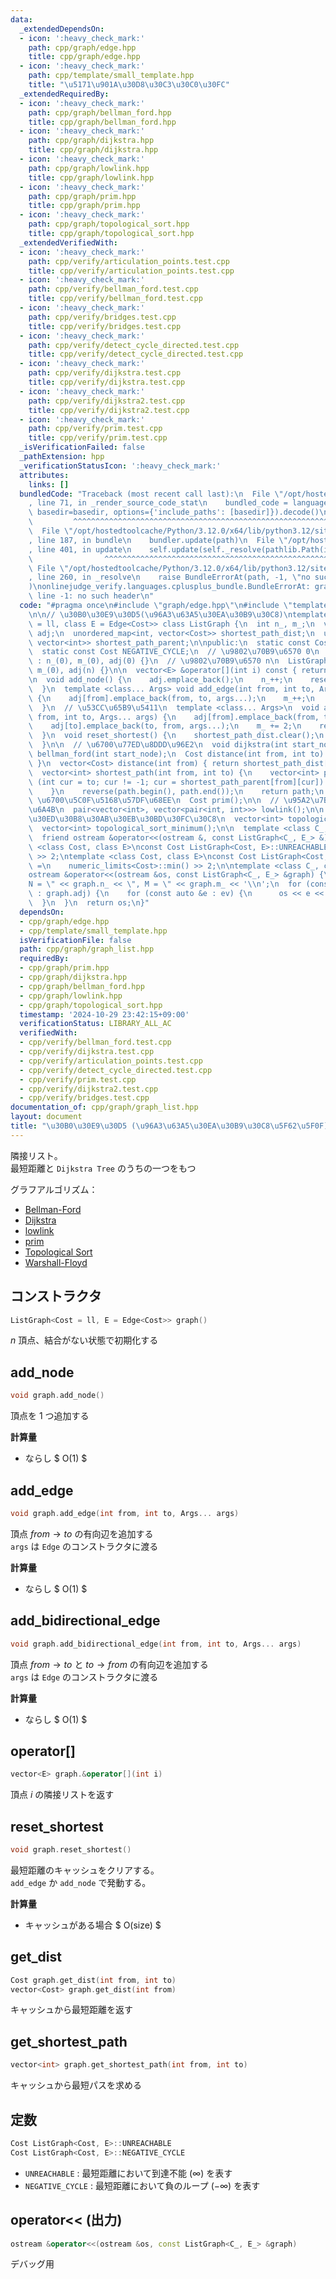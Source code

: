 ```yaml
---
data:
  _extendedDependsOn:
  - icon: ':heavy_check_mark:'
    path: cpp/graph/edge.hpp
    title: cpp/graph/edge.hpp
  - icon: ':heavy_check_mark:'
    path: cpp/template/small_template.hpp
    title: "\u5171\u901A\u30D8\u30C3\u30C0\u30FC"
  _extendedRequiredBy:
  - icon: ':heavy_check_mark:'
    path: cpp/graph/bellman_ford.hpp
    title: cpp/graph/bellman_ford.hpp
  - icon: ':heavy_check_mark:'
    path: cpp/graph/dijkstra.hpp
    title: cpp/graph/dijkstra.hpp
  - icon: ':heavy_check_mark:'
    path: cpp/graph/lowlink.hpp
    title: cpp/graph/lowlink.hpp
  - icon: ':heavy_check_mark:'
    path: cpp/graph/prim.hpp
    title: cpp/graph/prim.hpp
  - icon: ':heavy_check_mark:'
    path: cpp/graph/topological_sort.hpp
    title: cpp/graph/topological_sort.hpp
  _extendedVerifiedWith:
  - icon: ':heavy_check_mark:'
    path: cpp/verify/articulation_points.test.cpp
    title: cpp/verify/articulation_points.test.cpp
  - icon: ':heavy_check_mark:'
    path: cpp/verify/bellman_ford.test.cpp
    title: cpp/verify/bellman_ford.test.cpp
  - icon: ':heavy_check_mark:'
    path: cpp/verify/bridges.test.cpp
    title: cpp/verify/bridges.test.cpp
  - icon: ':heavy_check_mark:'
    path: cpp/verify/detect_cycle_directed.test.cpp
    title: cpp/verify/detect_cycle_directed.test.cpp
  - icon: ':heavy_check_mark:'
    path: cpp/verify/dijkstra.test.cpp
    title: cpp/verify/dijkstra.test.cpp
  - icon: ':heavy_check_mark:'
    path: cpp/verify/dijkstra2.test.cpp
    title: cpp/verify/dijkstra2.test.cpp
  - icon: ':heavy_check_mark:'
    path: cpp/verify/prim.test.cpp
    title: cpp/verify/prim.test.cpp
  _isVerificationFailed: false
  _pathExtension: hpp
  _verificationStatusIcon: ':heavy_check_mark:'
  attributes:
    links: []
  bundledCode: "Traceback (most recent call last):\n  File \"/opt/hostedtoolcache/Python/3.12.0/x64/lib/python3.12/site-packages/onlinejudge_verify/documentation/build.py\"\
    , line 71, in _render_source_code_stat\n    bundled_code = language.bundle(stat.path,\
    \ basedir=basedir, options={'include_paths': [basedir]}).decode()\n          \
    \         ^^^^^^^^^^^^^^^^^^^^^^^^^^^^^^^^^^^^^^^^^^^^^^^^^^^^^^^^^^^^^^^^^^^^^^^^^^^^^^^^^\n\
    \  File \"/opt/hostedtoolcache/Python/3.12.0/x64/lib/python3.12/site-packages/onlinejudge_verify/languages/cplusplus.py\"\
    , line 187, in bundle\n    bundler.update(path)\n  File \"/opt/hostedtoolcache/Python/3.12.0/x64/lib/python3.12/site-packages/onlinejudge_verify/languages/cplusplus_bundle.py\"\
    , line 401, in update\n    self.update(self._resolve(pathlib.Path(included), included_from=path))\n\
    \                ^^^^^^^^^^^^^^^^^^^^^^^^^^^^^^^^^^^^^^^^^^^^^^^^^^^^^^^^^\n \
    \ File \"/opt/hostedtoolcache/Python/3.12.0/x64/lib/python3.12/site-packages/onlinejudge_verify/languages/cplusplus_bundle.py\"\
    , line 260, in _resolve\n    raise BundleErrorAt(path, -1, \"no such header\"\
    )\nonlinejudge_verify.languages.cplusplus_bundle.BundleErrorAt: graph/edge.hpp:\
    \ line -1: no such header\n"
  code: "#pragma once\n#include \"graph/edge.hpp\"\n#include \"template/small_template.hpp\"\
    \n\n// \u30B0\u30E9\u30D5(\u96A3\u63A5\u30EA\u30B9\u30C8)\ntemplate <class Cost\
    \ = ll, class E = Edge<Cost>> class ListGraph {\n  int n_, m_;\n  vector<vector<E>>\
    \ adj;\n  unordered_map<int, vector<Cost>> shortest_path_dist;\n  unordered_map<int,\
    \ vector<int>> shortest_path_parent;\n\npublic:\n  static const Cost UNREACHABLE;\n\
    \  static const Cost NEGATIVE_CYCLE;\n  // \u9802\u70B9\u6570 0\n  ListGraph()\
    \ : n_(0), m_(0), adj(0) {}\n  // \u9802\u70B9\u6570 n\n  ListGraph(int n) : n_(n),\
    \ m_(0), adj(n) {}\n\n  vector<E> &operator[](int i) const { return adj[i]; }\n\
    \n  void add_node() {\n    adj.emplace_back();\n    n_++;\n    reset_shortest();\n\
    \  }\n  template <class... Args> void add_edge(int from, int to, Args... args)\
    \ {\n    adj[from].emplace_back(from, to, args...);\n    m_++;\n    reset_shortest();\n\
    \  }\n  // \u53CC\u65B9\u5411\n  template <class... Args>\n  void add_bidirectional_edge(int\
    \ from, int to, Args... args) {\n    adj[from].emplace_back(from, to, args...);\n\
    \    adj[to].emplace_back(to, from, args...);\n    m_ += 2;\n    reset_shortest();\n\
    \  }\n  void reset_shortest() {\n    shortest_path_dist.clear();\n    shortest_path_parent.clear();\n\
    \  }\n\n  // \u6700\u77ED\u8DDD\u96E2\n  void dijkstra(int start_node);\n  void\
    \ bellman_ford(int start_node);\n  Cost distance(int from, int to) { return shortest_path_dist[from][to];\
    \ }\n  vector<Cost> distance(int from) { return shortest_path_dist[from]; }\n\
    \  vector<int> shortest_path(int from, int to) {\n    vector<int> path;\n    for\
    \ (int cur = to; cur != -1; cur = shortest_path_parent[from][cur]) {\n      path.emplace_back(cur);\n\
    \    }\n    reverse(path.begin(), path.end());\n    return path;\n  }\n\n  //\
    \ \u6700\u5C0F\u5168\u57DF\u68EE\n  Cost prim();\n\n  // \u95A2\u7BC0\u70B9\u30FB\
    \u6A4B\n  pair<vector<int>, vector<pair<int, int>>> lowlink();\n\n  // \u30C8\u30DD\
    \u30ED\u30B8\u30AB\u30EB\u30BD\u30FC\u30C8\n  vector<int> topological_sort();\n\
    \  vector<int> topological_sort_minimum();\n\n  template <class C_, class E_>\n\
    \  friend ostream &operator<<(ostream &, const ListGraph<C_, E_> &);\n};\n\ntemplate\
    \ <class Cost, class E>\nconst Cost ListGraph<Cost, E>::UNREACHABLE = numeric_limits<Cost>::max()\
    \ >> 2;\ntemplate <class Cost, class E>\nconst Cost ListGraph<Cost, E>::NEGATIVE_CYCLE\
    \ =\n    numeric_limits<Cost>::min() >> 2;\n\ntemplate <class C_, class E_>\n\
    ostream &operator<<(ostream &os, const ListGraph<C_, E_> &graph) {\n  os << \"\
    N = \" << graph.n_ << \", M = \" << graph.m_ << '\\n';\n  for (const auto &ev\
    \ : graph.adj) {\n    for (const auto &e : ev) {\n      os << e << '\\n';\n  \
    \  }\n  }\n  return os;\n}"
  dependsOn:
  - cpp/graph/edge.hpp
  - cpp/template/small_template.hpp
  isVerificationFile: false
  path: cpp/graph/graph_list.hpp
  requiredBy:
  - cpp/graph/prim.hpp
  - cpp/graph/dijkstra.hpp
  - cpp/graph/bellman_ford.hpp
  - cpp/graph/lowlink.hpp
  - cpp/graph/topological_sort.hpp
  timestamp: '2024-10-29 23:42:15+09:00'
  verificationStatus: LIBRARY_ALL_AC
  verifiedWith:
  - cpp/verify/bellman_ford.test.cpp
  - cpp/verify/dijkstra.test.cpp
  - cpp/verify/articulation_points.test.cpp
  - cpp/verify/detect_cycle_directed.test.cpp
  - cpp/verify/prim.test.cpp
  - cpp/verify/dijkstra2.test.cpp
  - cpp/verify/bridges.test.cpp
documentation_of: cpp/graph/graph_list.hpp
layout: document
title: "\u30B0\u30E9\u30D5 (\u96A3\u63A5\u30EA\u30B9\u30C8\u5F62\u5F0F)"
---
```

<link rel="stylesheet" type="text/css" href="../../css/common.css">

隣接リスト。  
最短距離と `Dijkstra Tree` のうちの一つをもつ

グラフアルゴリズム：
- [Bellman-Ford](bellman_ford.hpp)
- [Dijkstra](dijkstra.hpp)
- [lowlink](lowlink.hpp)
- [prim](prim.hpp)
- [Topological Sort](topological_sort.hpp)
- [Warshall-Floyd](warshall_floyd.hpp)

## コンストラクタ

```cpp
ListGraph<Cost = ll, E = Edge<Cost>> graph()
```

$n$ 頂点、結合がない状態で初期化する

## add_node

```cpp
void graph.add_node()
```

頂点を $1$ つ追加する

**計算量**

- ならし $ O(1) $

## add_edge

```cpp
void graph.add_edge(int from, int to, Args... args)
```

頂点 $from → to$ の有向辺を追加する  
`args` は `Edge` のコンストラクタに渡る

**計算量**

- ならし $ O(1) $

## add_bidirectional_edge

```cpp
void graph.add_bidirectional_edge(int from, int to, Args... args)
```

頂点 $from → to$ と $to → from$ の有向辺を追加する  
`args` は `Edge` のコンストラクタに渡る

**計算量**

- ならし $ O(1) $

## operator[]

```cpp
vector<E> graph.&operator[](int i)
```

頂点 $i$ の隣接リストを返す

## reset_shortest

```cpp
void graph.reset_shortest()
```

最短距離のキャッシュをクリアする。  
`add_edge` か `add_node` で発動する。

**計算量**

- キャッシュがある場合 $ O(size) $

## get_dist

```cpp
Cost graph.get_dist(int from, int to)
vector<Cost> graph.get_dist(int from)
```

キャッシュから最短距離を返す

## get_shortest_path

```cpp
vector<int> graph.get_shortest_path(int from, int to)
```

キャッシュから最短パスを求める

## 定数

```cpp
Cost ListGraph<Cost, E>::UNREACHABLE
Cost ListGraph<Cost, E>::NEGATIVE_CYCLE
```

- `UNREACHABLE` : 最短距離において到達不能 $(\infty)$ を表す
- `NEGATIVE_CYCLE` : 最短距離において負のループ $(-\infty)$ を表す

## operator<< (出力)

```cpp
ostream &operator<<(ostream &os, const ListGraph<C_, E_> &graph)
```

デバッグ用